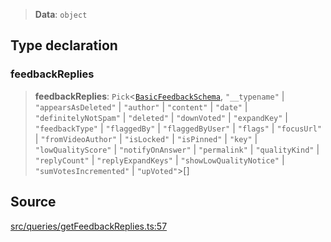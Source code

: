 > **Data**: `object`

## Type declaration

### feedbackReplies

> **feedbackReplies**: `Pick`\<[`BasicFeedbackSchema`](api%5Cinterfaces%5CBasicFeedbackSchema.md), `"__typename"` \| `"appearsAsDeleted"` \| `"author"` \| `"content"` \| `"date"` \| `"definitelyNotSpam"` \| `"deleted"` \| `"downVoted"` \| `"expandKey"` \| `"feedbackType"` \| `"flaggedBy"` \| `"flaggedByUser"` \| `"flags"` \| `"focusUrl"` \| `"fromVideoAuthor"` \| `"isLocked"` \| `"isPinned"` \| `"key"` \| `"lowQualityScore"` \| `"notifyOnAnswer"` \| `"permalink"` \| `"qualityKind"` \| `"replyCount"` \| `"replyExpandKeys"` \| `"showLowQualityNotice"` \| `"sumVotesIncremented"` \| `"upVoted"`\>[]

## Source

[src/queries/getFeedbackReplies.ts:57](https://github.com/bhavjitChauhan/khan-api/blob/214cc6672777162cd3ec638a3ad3a22f7fe37e04/src/queries/getFeedbackReplies.ts#L57)
